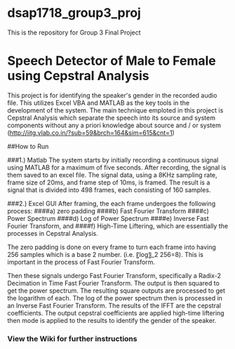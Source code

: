 # dsap1718_group3_proj
This is the repository for Group 3 Final Project

# Speech Detector of Male to Female using Cepstral Analysis

This project is for identifying the speaker's gender in the recorded audio file. This utilizes Excel VBA and MATLAB 
as the key tools in the development of the system. The main technique emploted in this project is Cepstral Analysis 
which separate the speech into its source and system components without any a priori knowledge about source and / 
or system (http://iitg.vlab.co.in/?sub=59&brch=164&sim=615&cnt=1)

##How to Run

###1.) Matlab 
The system starts by initially recording a continuous signal using MATLAB for a maximum of five seconds. 
After recording, the signal is them saved to an excel file.
The signal data, using a 8KHz sampling rate, frame size of 20ms, and frame step of 10ms, is framed. 
The result is a signal that is divided into 498 frames, each consisting of 160 samples.

###2.) Excel GUI
After framing, the each frame undergoes the following process: 
####a) zero padding
####b) Fast Fourier Transform
####c) Power Spectrum
####d) Log of Power Spectrum
####e) Inverse Fast Fourier Transform, and 
####f) High-Time Liftering, 
which are essentially the processes in Cepstral Analysis.

The zero padding is done on every frame to turn each frame into having 256 samples which is a base 2 number. (i.e. 〖log〗_2 256=8). This is important in the process of Fast Fourier Transform.

Then these signals undergo Fast Fourier Transform, specifically a Radix-2 Decimation in Time Fast Fourier Transform. The output is then squared to get the power spectrum. The resulting square outputs are processed to get the logarithm of each. The log of the power spectrum then is processed in an Inverse Fast Fourier Transform. The results of the IFFT are the cepstral coefficients.
The output cepstral coefficients are applied high-time liftering then mode is applied to the results to identify the gender of the speaker.


### View the Wiki for further instructions
